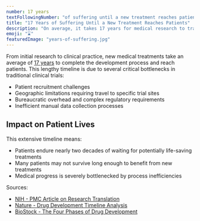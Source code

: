 ```yaml
---
number: 17 years
textFollowingNumber: "of suffering until a new treatment reaches patients"
title: "17 Years of Suffering Until a New Treatment Reaches Patients"
description: "On average, it takes 17 years for medical research to translate into clinical practice and reach patients"
emoji: "⌛"
featuredImage: "years-of-suffering.jpg"
---
```


From initial research to clinical practice, new medical treatments take an average of [17 years](https://pmc.ncbi.nlm.nih.gov/articles/PMC3241518/) to complete the development process and reach patients. This lengthy timeline is due to several critical bottlenecks in traditional clinical trials:

* Patient recruitment challenges
* Geographic limitations requiring travel to specific trial sites
* Bureaucratic overhead and complex regulatory requirements
* Inefficient manual data collection processes

## Impact on Patient Lives

This extensive timeline means:
* Patients endure nearly two decades of waiting for potentially life-saving treatments
* Many patients may not survive long enough to benefit from new treatments
* Medical progress is severely bottlenecked by process inefficiencies

Sources:
- [NIH - PMC Article on Research Translation](https://pmc.ncbi.nlm.nih.gov/articles/PMC3241518/)
- [Nature - Drug Development Timeline Analysis](https://www.nature.com/articles/d41586-023-03172-6)
- [BioStock - The Four Phases of Drug Development](https://www.biostock.se/en/2023/01/drug-development-the-four-phases/)
